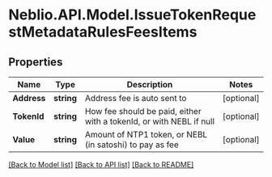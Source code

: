 # Neblio.API.Model.IssueTokenRequestMetadataRulesFeesItems
## Properties

Name | Type | Description | Notes
------------ | ------------- | ------------- | -------------
**Address** | **string** | Address fee is auto sent to | [optional] 
**TokenId** | **string** | How fee should be paid, either with a tokenId, or with NEBL if null | [optional] 
**Value** | **string** | Amount of NTP1 token, or NEBL (in satoshi) to pay as fee | [optional] 

[[Back to Model list]](../README.md#documentation-for-models) [[Back to API list]](../README.md#documentation-for-api-endpoints) [[Back to README]](../README.md)

